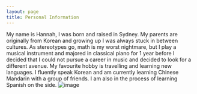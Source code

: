```yaml
---
layout: page
title: Personal Information
---
```


My name is Hannah, I was born and raised in Sydney. My parents are originally from Korean and growing up I was always stuck in between cultures. As stereotypes go, math is my worst nightmare, but I play a musical instrument and majored in classical piano for 1 year before I decided that I could not pursue a career in music and decided to look for a different avenue. My favourite hobby is travelling and learning new languages. I fluently speak Korean and am currently learning Chinese Mandarin with a group of friends. I am also in the process of learning Spanish on the side. ![image](https://user-images.githubusercontent.com/94890493/145712441-7d865ed6-8f92-46af-b0e5-37c4e906f66a.png)
